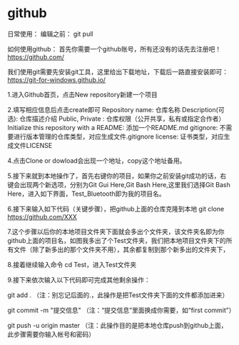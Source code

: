 # github


日常使用：
编辑之前：
git pull


如何使用github：
首先你需要一个github账号，所有还没有的话先去注册吧！
https://github.com/

我们使用git需要先安装git工具，这里给出下载地址，下载后一路直接安装即可：
https://git-for-windows.github.io/

1.进入Github首页，点击New repository新建一个项目

2.填写相应信息后点击create即可 
Repository name: 仓库名称
Description(可选): 仓库描述介绍
Public, Private : 仓库权限（公开共享，私有或指定合作者）
Initialize this repository with a README: 添加一个README.md
gitignore: 不需要进行版本管理的仓库类型，对应生成文件.gitignore
license: 证书类型，对应生成文件LICENSE

4.点击Clone or dowload会出现一个地址，copy这个地址备用。

5.接下来就到本地操作了，首先右键你的项目，如果你之前安装git成功的话，右键会出现两个新选项，分别为Git Gui Here,Git Bash Here,这里我们选择Git Bash Here，进入如下界面，Test_Bluetooth即为我的项目名。

6.接下来输入如下代码（关键步骤），把github上面的仓库克隆到本地
git clone https://github.com/XXX

 7.这个步骤以后你的本地项目文件夹下面就会多出个文件夹，该文件夹名即为你github上面的项目名，如图我多出了个Test文件夹，我们把本地项目文件夹下的所有文件（除了新多出的那个文件夹不用），其余都复制到那个新多出的文件夹下，

8.接着继续输入命令 cd Test，进入Test文件夹

9.接下来依次输入以下代码即可完成其他剩余操作：

git add .        （注：别忘记后面的.，此操作是把Test文件夹下面的文件都添加进来）

git commit  -m  "提交信息"  （注：“提交信息”里面换成你需要，如“first commit”）

git push -u origin master   （注：此操作目的是把本地仓库push到github上面，此步骤需要你输入帐号和密码）
